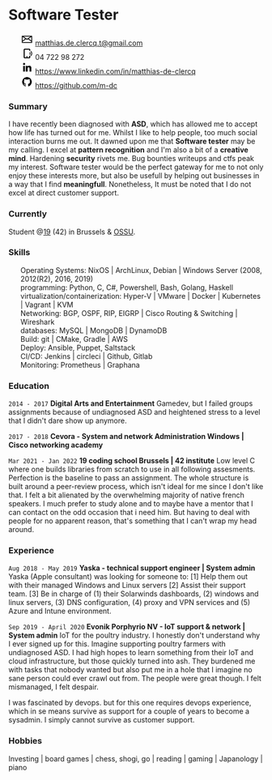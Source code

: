 # Software Tester

<ul style="list-style: none;">
  <li>
    <img src="assets/mail.png" width="25" height="25" margin="auto">
    <a href="mailto:matthias.de.clercq.t@gmail.com">
    matthias.de.clercq.t@gmail.com
    </a>
  </li>
  <li>
    <img src="assets/phone.png" width="25" height="25" margin="auto">
    04 722 98 272
  </li>
  <li>
    <img src="assets/linkedin.png" width="25" height="25" margin="auto">
    <a href="https://www.linkedin.com/in/matthias-de-clercq">
      https://www.linkedin.com/in/matthias-de-clercq
    </a>
  </li>
  <li>
    <img src="assets/github.png" width="25" height="25" margin="auto">
    <a href="https://github.com/m-dc">
      https://github.com/m-dc
    </a>
  </li>
</ul>

### Summary

I have recently been diagnosed with **ASD**, which has allowed me to accept how life has turned out for me. Whilst I like to help people, too much social interaction burns me out. It dawned upon me that **Software tester** may be my calling. I excel at **pattern recognition** and I'm also a bit of a **creative mind**. Hardening **security** rivets me. Bug bounties writeups and ctfs peak my interest. Software tester would be the perfect gateway for me to not only enjoy these interests more, but also be usefull by helping out businesses in a way that I find **meaningfull**. Nonetheless, It must be noted that I do not excel at direct customer support. 

### Currently

Student @[19](https://www.s19.be/nl/) (42) in Brussels & [OSSU](https://github.com/ossu/computer-science).

### Skills

<ul style="list-style: none;">
<li>Operating Systems:  NixOS | ArchLinux, Debian | Windows Server (2008, 2012(R2), 2016, 2019)</li>
<li>programming: Python, C, C#, Powershell, Bash, Golang, Haskell</li>
<li>virtualization/containerization: Hyper-V | VMware | Docker | Kubernetes | Vagrant | KVM</li>
<li>Networking: BGP, OSPF, RIP, EIGRP | Cisco Routing & Switching | Wireshark</li>
<li>databases: MySQL | MongoDB | DynamoDB</li>
<li>Build: git | CMake, Gradle | AWS</li>
<li>Deploy: Ansible, Puppet, Saltstack</li>
<li>CI/CD: Jenkins | circleci | Github, Gitlab</li>
<li>Monitoring: Prometheus | Graphana</li>
</ul>

### Education

`2014 - 2017`
__Digital Arts and Entertainment__
Gamedev, but I failed groups assignments because of undiagnosed ASD and heightened stress to a level that I didn't dare show up anymore.
  
`2017 - 2018`
__Cevora - System and network Administration Windows | Cisco networking academy__

`Mar 2021 - Jan 2022`
__19 coding school Brussels | 42 institute__
Low level C where one builds libraries from scratch to use in all following assesments. Perfection is the baseline to pass an assignment. The whole structure is built around a peer-review process, which isn't ideal for me since I don't like that. I felt a bit alienated by the overwhelming majority of native french speakers. I much prefer to study alone and to maybe have a mentor that I can contact on the odd occasion that i need him. But having to deal with people for no apparent reason, that's something that I can't wrap my head around.
 
### Experience

`Aug 2018 - May 2019`
__Yaska - technical support engineer | System admin__
Yaska (Apple consultant) was looking for someone to:
[1]  Help them out with their managed Windows and Linux servers
[2]  Assist their support team.
[3]  Be in charge of (1) their Solarwinds dashboards, (2) windows and linux servers, (3) DNS configuration, (4) proxy and VPN services and (5) Azure and Intune environment.
  
`Sep 2019 - April 2020`
__Evonik Porphyrio NV - IoT support & network | System admin__
IoT for the poultry industry. I honestly don't understand why I ever signed up for this. Imagine supporting poultry farmers with undiagnosed ASD. I had high hopes to learn something from their IoT and cloud infrastructure, but those quickly turned into ash. They burdened me with tasks that nobody wanted but also put me in a hole that I imagine no sane person could ever crawl out from. The people were great though. I felt mismanaged, I felt despair.

I was fascinated by devops. but for this one requires devops experience, which in se means survive as support for a couple of years to become a sysadmin. I simply cannot survive as customer support.

### Hobbies
Investing | board games | chess, shogi, go | reading | gaming | Japanology | piano
